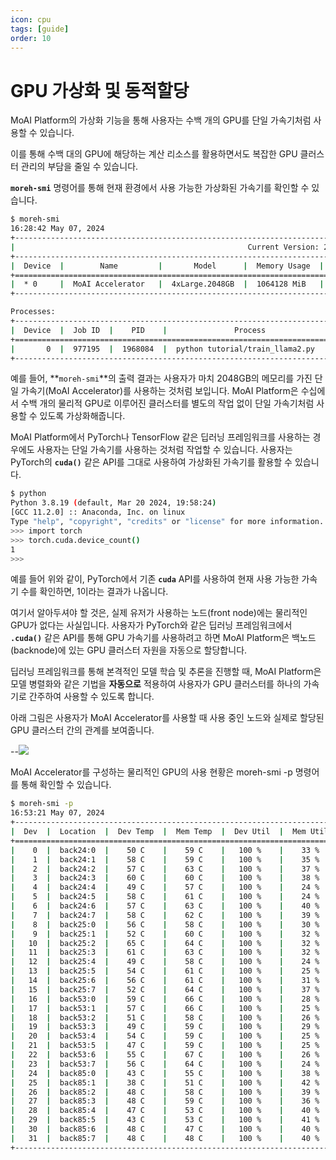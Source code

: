 ```yaml
---
icon: cpu
tags: [guide]
order: 10
---
```


# GPU 가상화 및 동적할당

MoAI Platform의 가상화 기능을 통해 사용자는 수백 개의 GPU를 단일 가속기처럼 사용할 수 있습니다. 

이를 통해 수백 대의 GPU에 해당하는 계산 리소스를 활용하면서도 복잡한 GPU 클러스터 관리의 부담을 줄일 수 있습니다.

**`moreh-smi`** 명령어를 통해 현재 환경에서 사용 가능한 가상화된 가속기를 확인할 수 있습니다.

```bash
$ moreh-smi
16:28:42 May 07, 2024
+-----------------------------------------------------------------------------------------------------+
|                                                    Current Version: 24.5.0  Latest Version: 24.5.0  |
+-----------------------------------------------------------------------------------------------------+
|  Device  |        Name         |       Model      |  Memory Usage  |  Total Memory  |  Utilization  |
+=====================================================================================================+
|  * 0     |  MoAI Accelerator   |  4xLarge.2048GB  |  1064128 MiB   |  2096640 MiB   |  100 %        |
+-----------------------------------------------------------------------------------------------------+

Processes:
+--------------------------------------------------------------------------------------+
|  Device  |  Job ID  |    PID    |               Process             |  Memory Usage  |
+======================================================================================+
|       0  |  977195  |  1968084  |  python tutorial/train_llama2.py  |  1064128 MiB   |
+--------------------------------------------------------------------------------------+
```

예를 들어, **`moreh-smi`**의 출력 결과는 사용자가 마치 2048GB의 메모리를 가진 단일 가속기(MoAI Accelerator)를 사용하는 것처럼 보입니다. MoAI Platform은 수십에서 수백 개의 물리적 GPU로 이루어진 클러스터를 별도의 작업 없이 단일 가속기처럼 사용할 수 있도록 가상화해줍니다.

MoAI Platform에서 PyTorch나 TensorFlow 같은 딥러닝 프레임워크를 사용하는 경우에도 사용자는 단일 가속기를 사용하는 것처럼 작업할 수 있습니다. 사용자는 PyTorch의 **`cuda()`** 같은 API를 그대로 사용하여 가상화된 가속기를 활용할 수 있습니다.

```bash
$ python
Python 3.8.19 (default, Mar 20 2024, 19:58:24) 
[GCC 11.2.0] :: Anaconda, Inc. on linux
Type "help", "copyright", "credits" or "license" for more information.
>>> import torch
>>> torch.cuda.device_count()
1
>>> 
```

예를 들어 위와 같이, PyTorch에서 기존 **`cuda`** API를 사용하여 현재 사용 가능한 가속기 수를 확인하면, 1이라는 결과가 나옵니다.

여기서 알아두셔야 할 것은, 실제 유저가 사용하는 노드(front node)에는 물리적인 GPU가 없다는 사실입니다. 사용자가 PyTorch와 같은 딥러닝 프레임워크에서 **`.cuda()`** 같은 API를 통해 GPU 가속기를 사용하려고 하면 MoAI Platform은 백노드(backnode)에 있는 GPU 클러스터 자원을 자동으로 할당합니다.

딥러닝 프레임워크를 통해 본격적인 모델 학습 및 추론을 진행할 때, MoAI Platform은 모델 병렬화와 같은 기법을 **자동으로** 적용하여 사용자가 GPU 클러스터를 하나의 가속기로 간주하여 사용할 수 있도록 합니다. 

아래 그림은 사용자가 MoAI Accelerator를 사용할 때 사용 중인 노드와 실제로 할당된 GPU 클러스터 간의 관계를 보여줍니다.

--![](/img_ov/v_3.png)

MoAI Accelerator를 구성하는 물리적인 GPU의 사용 현황은 moreh-smi -p 명령어를 통해 확인할 수 있습니다.


```bash
$ moreh-smi -p
16:53:21 May 07, 2024 
+--------------------------------------------------------------------------------------+
|  Dev  |  Location  |  Dev Temp  |  Mem Temp  |  Dev Util  |  Mem Util  |  Mem Usage  |
+======================================================================================+
|    0  |  back24:0  |    50 C    |    59 C    |   100 %    |    33 %    |    59 %     |
|    1  |  back24:1  |    58 C    |    59 C    |   100 %    |    35 %    |    59 %     |
|    2  |  back24:2  |    57 C    |    63 C    |   100 %    |    37 %    |    59 %     |
|    3  |  back24:3  |    60 C    |    60 C    |   100 %    |    38 %    |    59 %     |
|    4  |  back24:4  |    49 C    |    57 C    |   100 %    |    24 %    |    59 %     |
|    5  |  back24:5  |    58 C    |    61 C    |   100 %    |    24 %    |    59 %     |
|    6  |  back24:6  |    57 C    |    63 C    |   100 %    |    40 %    |    59 %     |
|    7  |  back24:7  |    58 C    |    62 C    |   100 %    |    39 %    |    59 %     |
|    8  |  back25:0  |    56 C    |    58 C    |   100 %    |    30 %    |    45 %     |
|    9  |  back25:1  |    52 C    |    60 C    |   100 %    |    32 %    |    45 %     |
|   10  |  back25:2  |    65 C    |    64 C    |   100 %    |    32 %    |    45 %     |
|   11  |  back25:3  |    61 C    |    63 C    |   100 %    |    32 %    |    45 %     |
|   12  |  back25:4  |    49 C    |    58 C    |   100 %    |    24 %    |    45 %     |
|   13  |  back25:5  |    54 C    |    61 C    |   100 %    |    25 %    |    45 %     |
|   14  |  back25:6  |    56 C    |    61 C    |   100 %    |    31 %    |    45 %     |
|   15  |  back25:7  |    52 C    |    64 C    |   100 %    |    37 %    |    45 %     |
|   16  |  back53:0  |    59 C    |    66 C    |   100 %    |    28 %    |    59 %     |
|   17  |  back53:1  |    57 C    |    66 C    |   100 %    |    25 %    |    59 %     |
|   18  |  back53:2  |    51 C    |    58 C    |   100 %    |    26 %    |    59 %     |
|   19  |  back53:3  |    49 C    |    59 C    |   100 %    |    29 %    |    59 %     |
|   20  |  back53:4  |    54 C    |    59 C    |   100 %    |    25 %    |    60 %     |
|   21  |  back53:5  |    47 C    |    59 C    |   100 %    |    25 %    |    59 %     |
|   22  |  back53:6  |    55 C    |    67 C    |   100 %    |    26 %    |    59 %     |
|   23  |  back53:7  |    56 C    |    64 C    |   100 %    |    24 %    |    59 %     |
|   24  |  back85:0  |    43 C    |    55 C    |   100 %    |    38 %    |    45 %     |
|   25  |  back85:1  |    38 C    |    51 C    |   100 %    |    42 %    |    45 %     |
|   26  |  back85:2  |    48 C    |    58 C    |   100 %    |    39 %    |    45 %     |
|   27  |  back85:3  |    48 C    |    59 C    |   100 %    |    36 %    |    45 %     |
|   28  |  back85:4  |    47 C    |    53 C    |   100 %    |    40 %    |    45 %     |
|   29  |  back85:5  |    43 C    |    53 C    |   100 %    |    41 %    |    45 %     |
|   30  |  back85:6  |    48 C    |    47 C    |   100 %    |    40 %    |    45 %     |
|   31  |  back85:7  |    48 C    |    48 C    |   100 %    |    40 %    |    45 %     |
+--------------------------------------------------------------------------------------+
```